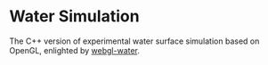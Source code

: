 # Water Simulation

The C++ version of experimental water surface simulation based on OpenGL, enlighted by [webgl-water](https://github.com/evanw/webgl-water).